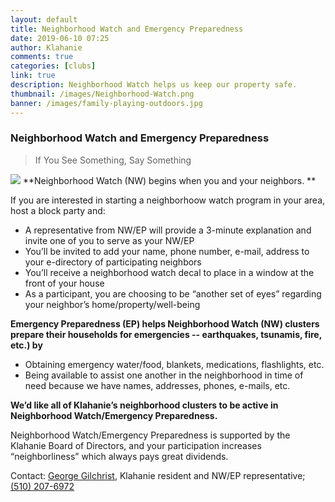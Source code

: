 ```yaml
---
layout: default
title: Neighborhood Watch and Emergency Preparedness
date: 2019-06-10 07:25
author: Klahanie
comments: true
categories: [clubs]
link: true
description: Neighborhood Watch helps us keep our property safe. 
thumbnail: /images/Neighborhood-Watch.png
banner: /images/family-playing-outdoors.jpg
---
```

### Neighborhood Watch and Emergency Preparedness 

<blockquote class="blockquote">If You See Something, Say Something</blockquote>

<img src="{{site.url}}images/Neighborhood-Watch.png" class="float-right w-20">
**Neighborhood Watch (NW) begins when you and your neighbors. **

If you are interested in starting a neighborhoow watch program in your area, host a block party and:
* A representative from NW/EP will provide a 3-minute explanation and invite one of you to serve as your NW/EP
* You’ll be invited to add your name, phone number, e-mail, address to your e-directory of participating neighbors
* You’ll receive a neighborhood watch decal to place in a window at the front of your house
* As a participant, you are choosing to be “another set of eyes” regarding your neighbor’s home/property/well-being

**Emergency Preparedness (EP) helps Neighborhood Watch (NW) clusters prepare their households for emergencies -- earthquakes, tsunamis, fire, etc.) by**
* Obtaining emergency water/food, blankets, medications, flashlights, etc.
* Being available to assist one another in the neighborhood in time of need because we have names, addresses, phones, e-mails, etc.

**We’d like all of Klahanie’s neighborhood clusters to be active in Neighborhood Watch/Emergency Preparedness.**

Neighborhood Watch/Emergency Preparedness is supported by the Klahanie Board of Directors, and your participation increases “neighborliness” which always pays great dividends. 

Contact: <a href="mailto:georgeglchrst@gmail.com">George Gilchrist</a>, Klahanie resident and NW/EP representative; <a href="tel:510-207-6972">(510) 207-6972</a>
